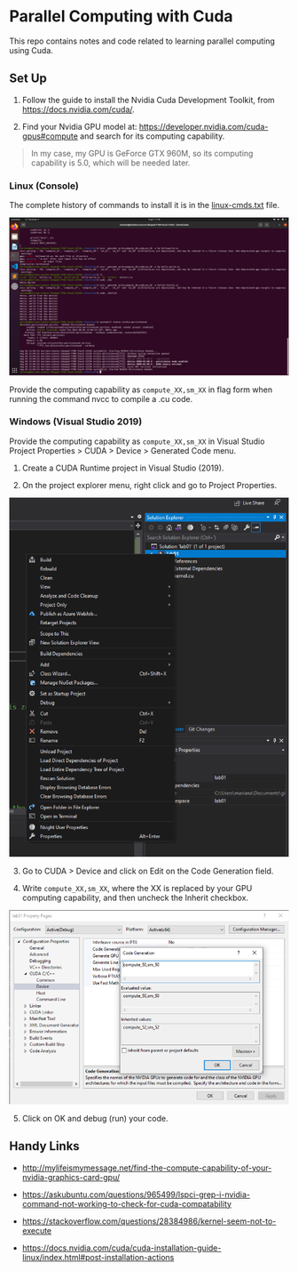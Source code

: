 # Parallel Computing with Cuda

This repo contains notes and code related to learning parallel computing using Cuda.

## Set Up

1. Follow the guide to install the Nvidia Cuda Development Toolkit, from https://docs.nvidia.com/cuda/.

2. Find your Nvidia GPU model at: https://developer.nvidia.com/cuda-gpus#compute and search for its computing capability.

> In my case, my GPU is GeForce GTX 960M, so its computing capability is 5.0, which will be needed later.

### Linux (Console)

The complete history of commands to install it is in the [linux-cmds.txt](https://github.com/the-other-mariana/parallel-computing-cuda/blob/master/cuda-cmds.txt) file. <br />

![image](https://github.com/the-other-mariana/parallel-computing-cuda/blob/master/media/linux-setup.jpeg?raw=true) <br />

Provide the computing capability as `compute_XX,sm_XX` in flag form when running the command nvcc to compile a .cu code.

### Windows (Visual Studio 2019)

Provide the computing capability as `compute_XX,sm_XX` in Visual Studio Project Properties > CUDA > Device > Generated Code menu.

1. Create a CUDA Runtime project in Visual Studio (2019).

2. On the project explorer menu, right click and go to Project Properties.

![image](https://github.com/the-other-mariana/parallel-computing-cuda/blob/master/media/win-setup-01.png?raw=true) <br />

3. Go to CUDA > Device and click on Edit on the Code Generation field.

4. Write `compute_XX,sm_XX`, where the XX is replaced by your GPU computing capability, and then uncheck the Inherit checkbox.

![image](https://github.com/the-other-mariana/parallel-computing-cuda/blob/master/media/win-setup-02.png?raw=true) <br />

5. Click on OK and debug (run) your code.

## Handy Links

- http://mylifeismymessage.net/find-the-compute-capability-of-your-nvidia-graphics-card-gpu/

- https://askubuntu.com/questions/965499/lspci-grep-i-nvidia-command-not-working-to-check-for-cuda-compatability

- https://stackoverflow.com/questions/28384986/kernel-seem-not-to-execute

- https://docs.nvidia.com/cuda/cuda-installation-guide-linux/index.html#post-installation-actions
